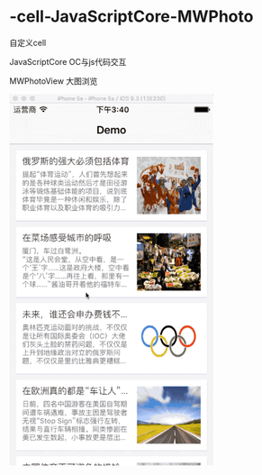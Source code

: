 # -cell-JavaScriptCore-MWPhoto

自定义cell

JavaScriptCore OC与js代码交互

MWPhotoView 大图浏览

![效果图](cell.gif)
